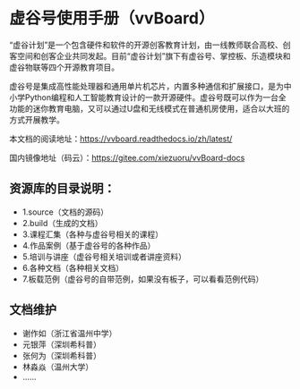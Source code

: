 # 虚谷号使用手册（vvBoard）
  “虚谷计划”是一个包含硬件和软件的开源创客教育计划，由一线教师联合高校、创客空间和创客企业共同发起。目前“虚谷计划”旗下有虚谷号、掌控板、乐造模块和虚谷物联等四个开源教育项目。
  
  虚谷号是集成高性能处理器和通用单片机芯片，内置多种通信和扩展接口，是为中小学Python编程和人工智能教育设计的一款开源硬件。虚谷号既可以作为一台全功能的迷你教育电脑，又可以通过U盘和无线模式在普通机房使用，适合以大班的方式开展教学。

本文档的阅读地址：https://vvboard.readthedocs.io/zh/latest/

国内镜像地址（码云）：https://gitee.com/xiezuoru/vvBoard-docs

## 资源库的目录说明：
- 1.source（文档的源码）
- 2.build（生成的文档）
- 3.课程汇集（各种与虚谷号相关的课程）
- 4.作品案例（基于虚谷号的各种作品）
- 5.培训与讲座（虚谷号相关培训或者讲座资料）
- 6.各种文档（各种相关文档）
- 7.板载范例（虚谷号的自带范例，如果没有板子，可以看看范例代码）

## 文档维护
- 谢作如（浙江省温州中学）
- 元银萍（深圳希科普）
- 张何为（深圳希科普）
- 林淼焱（温州大学）
- ……
